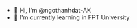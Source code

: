 - 👋 Hi, I’m @ngothanhdat-AK
- 👋 I'm currently learning in FPT University


<!---
ngothanhdat-AK/ngothanhdat-AK is a ✨ special ✨ repository because its `README.md` (this file) appears on your GitHub profile.
You can click the Preview link to take a look at your changes.
--->
